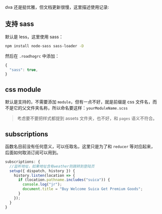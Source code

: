 dva 还是挺优雅，但文档更新很慢，这里描述使用记录:

##  支持 sass

默认是 less，这里使用 sass：

```bash
npm install node-sass sass-loader -D
```

然后在 `.roadhogrc` 中添加：

```js
{
  "sass": true,
}
```

## css module

默认是支持的，不需要添加 `module`，但有一点不好，就是前缀是 css 文件名，而不是它的父文件夹名称，所以命名要这样：`yourModuleName.scss`

> 考虑要不要把样式都提到 assets 文件夹，也不好，和 `pages` 语义不符合。

## subscriptions

函数名目前没有任何意义，可以任取名，这里只是为了和 `reducer` 等对应起来，后面如何取消订阅可以用到。 

```js
subscriptions: {
  //监听地址，如果地址含有weather则跳转到登陆页
  setup({ dispatch, history }) {
    history.listen(location => {
      if (location.pathname.includes("suica")) {
        console.log("jr");
        document.title = "Buy Welcome Suica Get Premium Goods";
      }
    });
  }
}
```
